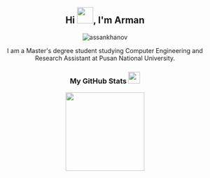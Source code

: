<h2 align="center">Hi <img src = "https://raw.githubusercontent.com/MartinHeinz/MartinHeinz/master/wave.gif" width="37" height="37">, I'm Arman </h1>
<p align="center"> <img src="https://komarev.com/ghpvc/?username=assankhanov" alt="assankhanov" /> </p>
<p align="center"> I am a Master's degree student studying Computer Engineering and Research Assistant at Pusan National University. </p>
<h3 align="center"> My GitHub Stats <img src = "https://media2.giphy.com/media/QssGEmpkyEOhBCb7e1/giphy.gif?cid=ecf05e47a0n3gi1bfqntqmob8g9aid1oyj2wr3ds3mg700bl&rid=giphy.gif" width="27" height="27"></h3>
<p align="center">
<a href="https://github.com/assankhanov">
  <img height="180em" src="https://github-readme-stats.vercel.app/api?username=assankhanov&show_icons=true" />
</a>
</p>
